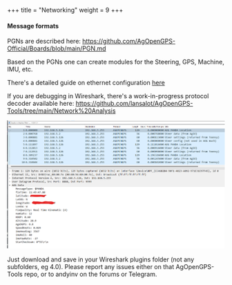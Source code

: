 +++
title = "Networking"
weight = 9
+++

#### Message formats

PGNs are described here:
https://github.com/AgOpenGPS-Official/Boards/blob/main/PGN.md

Based on the PGNs one can create modules for the Steering, GPS, Machine, IMU,
etc.

There's a detailed guide on ethernet configuration
[here](/software/05.-Ethernet-Setup)

If you are debugging in Wireshark, there's a work-in-progress protocol decoder
available here:
https://github.com/lansalot/AgOpenGPS-Tools/tree/main/Network%20Analysis

![image](img/wireshark-protocol-decoder.png)

Just download and save in your Wireshark plugins folder (not any subfolders, eg
4.0). Please report any issues either on that AgOpenGPS-Tools repo, or to
andyinv on the forums or Telegram.
